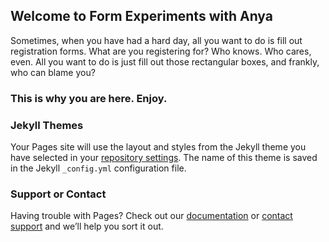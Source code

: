 ## Welcome to Form Experiments with Anya

Sometimes, when you have had a hard day, all you want to do is fill out registration forms. What are you registering for? Who knows. Who cares, even. All you want to do is just fill out those rectangular boxes, and frankly, who can blame you? 

### This is why you are here. Enjoy. 



### Jekyll Themes

Your Pages site will use the layout and styles from the Jekyll theme you have selected in your [repository settings](https://github.com/anyaliv/form_time/settings). The name of this theme is saved in the Jekyll `_config.yml` configuration file.

### Support or Contact

Having trouble with Pages? Check out our [documentation](https://help.github.com/categories/github-pages-basics/) or [contact support](https://github.com/contact) and we’ll help you sort it out.
